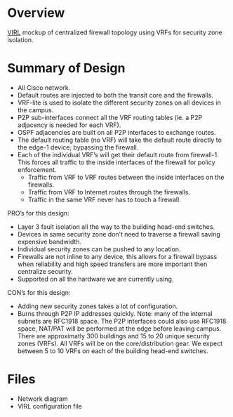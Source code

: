 # Overview
[VIRL](http://virl.cisco.com) mockup of centralized firewall topology using VRFs for security zone isolation.

# Summary of Design

* All Cisco network.   
* Default routes are injected to both the transit core and the firewalls.   
* VRF-lite is used to isolate the different security zones on all devices in the campus.
* P2P sub-interfaces connect all the VRF routing tables (ie. a P2P adjacency is needed for each VRF).  
* OSPF adjacencies are built on all P2P interfaces to exchange routes.
* The default routing table (no VRF) will take the default route directly to the edge-1 device; bypassing the firewall.
* Each of the individual VRF’s will get their default route from firewall-1.  This forces all traffic to the inside interfaces of the firewall for policy enforcement.
    * Traffic from VRF to VRF routes between the inside interfaces on the firewalls.
    * Traffic from VRF to Internet routes through the firewalls.
    * Traffic in the same VRF never has to touch a firewall.

PRO’s for this design:
* Layer 3 fault isolation all the way to the building head-end switches.
* Devices in same security zone don’t need to traverse a firewall saving expensive bandwidth.
* Individual security zones can be pushed to any location.
* Firewalls are not inline to any device, this allows for a firewall bypass when reliability and high speed transfers are more important then centralize security. 
* Supported on all the hardware we are currently using.

CON’s for this design:
* Adding new security zones takes a lot of configuration.
* Burns through P2P IP addresses quickly.  Note: many of the internal subnets are RFC1918 space.  The P2P interfaces could also use RFC1918 space, NAT/PAT will be performed at the edge before leaving campus.  There are approximatly 300 buildings and 15 to 20 unique security zones (VRFs).  All VRFs will be on the core/distribution gear.   We expect between 5 to 10 VRFs on each of the building head-end switches.


# Files
  * Network diagram
  * VIRL configuration file

